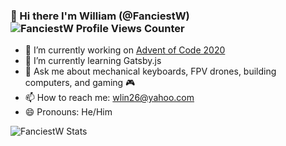### :wave: Hi there I'm William (@FanciestW) <img src="https://komarev.com/ghpvc/?username=FanciestW" alt="FanciestW Profile Views Counter" />
- :telescope: I’m currently working on [Advent of Code 2020](https://adventofcode.com/)
- :seedling: I’m currently learning Gatsby.js
- :speech_balloon: Ask me about mechanical keyboards, FPV drones, building computers, and gaming :video_game:
- :mailbox: How to reach me: [wlin26@yahoo.com](mailto:wlin26@yahoo.com)
- :smile: Pronouns: He/Him
<img src="https://github-readme-stats.vercel.app/api?username=FanciestW&show_icons=true&custom_title=FanciestW%27s%20GitHub%20Stats&theme=dracula&include_all_commits=true&cache_seconds=86400" alt="FanciestW Stats" />
<!--
**FanciestW/FanciestW** is a ✨ _special_ ✨ repository because its `README.md` (this file) appears on your GitHub profile.

Here are some ideas to get you started:

- 🔭 I’m currently working on ...
- 🌱 I’m currently learning ...
- 👯 I’m looking to collaborate on ...
- 🤔 I’m looking for help with ...
- 💬 Ask me about ...
- 📫 How to reach me: ...
- 😄 Pronouns: ...
- ⚡ Fun fact: ...
-->
